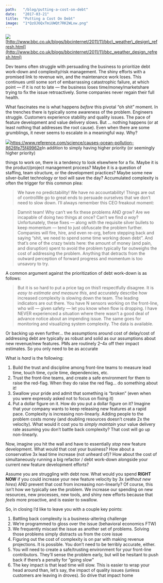 ```yaml
---
path:	"/blog/putting-a-cost-on-debt"
date:	"2017-03-21"
title:	"Putting a Cost On Debt"
image:	"1*QzOJ6QxTmiUWQt7RK2WLxw.png"
---
```


![](/images/1*QzOJ6QxTmiUWQt7RK2WLxw.png)[http://www.bbc.co.uk/blogs/bbcinternet/2011/11/bbc\_weather\_design\_refresh.html](http://www.bbc.co.uk/blogs/bbcinternet/2011/11/bbc_weather_design_refresh.html)

Dev teams often struggle with persuading the business to prioritize debt work-down and complexity/risk management. The shiny efforts with a promised link to revenue win, and the maintenance work loses. This continues until some sort of embarrassing catastrophic failure, at which point — if it is not to late — the business loses time/money/marketshare trying to fix the issue retroactively. Some companies never regain their full health.

What fascinates me is what happens *before* this pivotal “oh shit” moment. In the trenches there is typically some awareness of the problem. Engineers struggle. Customers experience stability and quality issues. The pace of feature development and value delivery slows. But … nothing happens (or at least nothing that addresses the root cause). Even when there are some grumblings, it never seems to escalate in a meaningful way. Why?

![](/images/1*Av_jv6UYzKlnUISc8DLbCw.png)<https://www.reference.com/science/causes-ocean-pollution-8626fe75f49962e>In addition to simply having higher priority (or seemingly higher priority)

 things to work on, there is a tendency to look elsewhere for a fix. Maybe it is the product/project management process? Maybe it is a question of staffing, team structure, or the development practices? Maybe some new silver-bullet technology or tool will save the day? Accumulated complexity is often the trigger for this common plea:


> We have no predictability! We have no accountability! Things are out of controlWe go to great ends to persuade ourselves that we don’t need to slow down. I’ll always remember this CEO freakout moment:


> Damnit team! Why can’t we fix these problems AND grow? Are we incapable of doing two things at once? Can’t we find *a way*?Unfortunately, these fixes — along with the requisite silver bullets to keep momentum — tend to just obfuscate the problem further. Companies will fire, hire, and even re-org, before stepping back and saying “shit, we need to spend some time working down debt”. And that’s one of the crazy twists here: the amount of money (and pain, and disruption) spent to avoid the problem typically far outweighs the cost of addressing the problem. Anything that detracts from the outward perception of forward progress and momentum is too unsavory to try.

A common argument against the prioritization of debt work-down is as follows:


> But it is so hard to put a price tag on this!I respectfully disagree. It is *easy to estimate and measure this*, and accurately describe how increased complexity is slowing down the team. The leading indicators are out there. You have N sensors working on the front-line, who will — given safety — let you know when flow is dropping. I have NEVER experienced a situation where there wasn’t a good deal of advance notice about an impending issue. The same goes for monitoring and visualizing system complexity. The data is available.

Or backing up even further… the assumptions around cost of delay/cost of addressing debt are typically as robust and solid as our assumptions about new revenue/new features. PMs are routinely 2–4x off their impact estimates. So you only need to be as accurate

What is *hard* is the following:

1. Build the trust and discipline among front-line teams to measure lead time, touch time, cycle time, dependencies, etc.
2. Trust the front-line teams, and create a safe environment for them to raise the red-flag. When they do raise the red flag… do something about it!
3. Swallow your pride and admit that something is “broken” (even when you were expressly asked not to focus on fixing it)
4. Put a dollar figure on it.
How do you put a dollar figure on it? Imagine that your company wants to keep releasing new features at a rapid pace. Complexity is increasing non-linearly. Adding people to the problem costs money (and doubling resources doesn’t create 2x the velocity). What would it cost you to *simply maintain* your value delivery rate assuming you don’t battle back complexity? That cost will go up non-linearly.

Now, imagine you hit the wall and have to essentially *stop* new feature development. What would that cost your business? How about a conservative 3x lead time increase (not unheard of)? How about the cost of simultaneously running a big refactor / debt work-down alongside your current new feature development efforts?

Assume you are struggling with debt now. What would you spend **RIGHT NOW** if you could increase your new feature velocity by 3x (*without new hires*) AND prevent that cost from increasing non-linearly? Of course, this isn’t how we typically see the problem. We increase our spending on new resources, new processes, new tools, and shiny new efforts because that *feels* more proactive, and is easier to swallow.

So, in closing I’d like to leave you with a couple key points:

1. Battling back complexity is a business-altering challenge
2. We’re programmed to gloss over the issue (behavioral economics FTW)
3. We frequently miscast the issue as another set of problems. Solving those problems simply distracts us from the core issue
4. Figuring out the cost of complexity is on par with making revenue projections. It is possible. You don’t need to be terribly accurate, either.
5. You will need to create a safe/trusting environment for your front-line contributors. They’ll sense the problem early, but will be hesitant to push back if there’s a penalty for “going slow”
6. The key impact is that lead time will slow. This is easier to wrap your head around than, let’s say, the impact of quality issues (unless customers are leaving in droves). So drive that impact home
